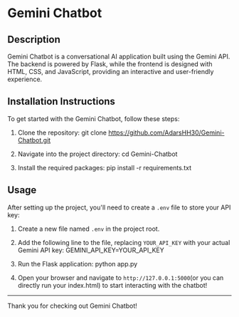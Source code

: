 
# Gemini Chatbot

## Description
Gemini Chatbot is a conversational AI application built using the Gemini API. The backend is powered by Flask, while the frontend is designed with HTML, CSS, and JavaScript, providing an interactive and user-friendly experience.

## Installation Instructions
To get started with the Gemini Chatbot, follow these steps:

1. Clone the repository:
   git clone https://github.com/AdarsHH30/Gemini-Chatbot.git

2. Navigate into the project directory:
   cd Gemini-Chatbot

3. Install the required packages:
   pip install -r requirements.txt

## Usage
After setting up the project, you'll need to create a `.env` file to store your API key:

1. Create a new file named `.env` in the project root.

2. Add the following line to the file, replacing `YOUR_API_KEY` with your actual Gemini API key:
   GEMINI_API_KEY=YOUR_API_KEY
   
3. Run the Flask application:
   python app.py
   
4. Open your browser and navigate to `http://127.0.0.1:5000`(or you can directly run your index.html) to start interacting with the chatbot!


---

Thank you for checking out Gemini Chatbot!
